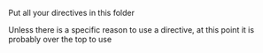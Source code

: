 Put all your directives in this folder

Unless there is a specific reason to use a directive, at this point it is probably over the top to use